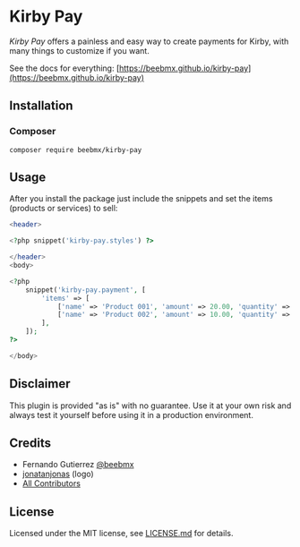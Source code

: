 # Kirby Pay

*Kirby Pay* offers a painless and easy way to create payments for Kirby, with many things to customize if you want.

See the docs for everything: [https://beebmx.github.io/kirby-pay](https://beebmx.github.io/kirby-pay)

## Installation

### Composer

```ssh
composer require beebmx/kirby-pay
```

## Usage

After you install the package just include the snippets and set the items (products or services) to sell:

```php
<header>

<?php snippet('kirby-pay.styles') ?>

</header>
<body>

<?php
    snippet('kirby-pay.payment', [
        'items' => [
            ['name' => 'Product 001', 'amount' => 20.00, 'quantity' => 1],
            ['name' => 'Product 002', 'amount' => 10.00, 'quantity' => 2],
        ],
    ]);
?>

</body>
```

## Disclaimer

This plugin is provided "as is" with no guarantee. Use it at your own risk and always test it yourself before using it in a production environment.

## Credits

- Fernando Gutierrez [@beebmx](https://github.com/beebmx)
- [jonatanjonas](https://github.com/jonatanjonas) (logo)
- [All Contributors](../../contributors)

## License

Licensed under the MIT license, see [LICENSE.md](LICENSE.md) for details.
